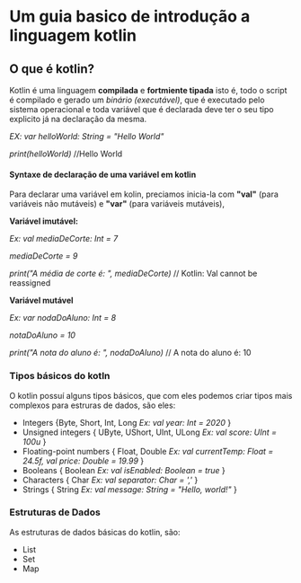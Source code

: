 # Um guia basico de introdução a linguagem kotlin
## O que é kotlin?
Kotlin é uma linguagem **compilada** e **fortmiente tipada** isto é, todo o script é compilado e gerado um 
*binário (executável)*, que é executado pelo sistema operacional e toda variável que é declarada 
deve ter o seu tipo explicito já na declaração da mesma. 

*EX: var helloWorld: String = "Hello World"*

*print(helloWorld)* //Hello World

#### Syntaxe de declaração de uma variável em kotlin
Para declarar uma variável em kolin, preciamos inicia-la com **"val"** (para variáveis não mutáveis) e **"var"** 
(para variáveis mutáveis), 

**Variável imutável:**

*Ex: val mediaDeCorte: Int = 7*

*mediaDeCorte = 9* 

*print("A média de corte é: ", mediaDeCorte)* // Kotlin: Val cannot be reassigned

**Variável mutável**

*Ex: var nodaDoAluno: Int = 8*

*notaDoAluno = 10*

*print("A nota do aluno é: ", nodaDoAluno)* // A nota do aluno é: 10

### Tipos básicos do kotln
O kotlin possuí alguns tipos básicos, que com eles podemos criar tipos mais complexos para estruras de dados, são eles:
- Integers {Byte, Short, Int, Long *Ex: val year: Int = 2020* }
- Unsigned integers { UByte, UShort, UInt, ULong *Ex: val score: UInt = 100u* }
- Floating-point numbers { Float, Double *Ex: val currentTemp: Float = 24.5f, val price: Double = 19.99* }
- Booleans { Boolean *Ex: val isEnabled: Boolean = true* }
- Characters { Char *Ex: val separator: Char = ','* }
- Strings { String *Ex: val message: String = "Hello, world!"* }

### Estruturas de Dados
As estruturas de dados básicas do kotlin, são:
- List
- Set
- Map